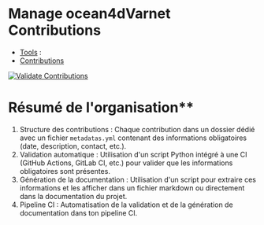 # Manage ocean4dVarnet Contributions

- [Tools](./scripts/README.md) : 
- [Contributions](./contrib/README.md)


[![Validate Contributions](https://github.com/ebraux/ocean4dvarnet-contrib/actions/workflows/validate_contrib.yml/badge.svg)](https://github.com/ebraux/ocean4dvarnet-contrib/actions/workflows/validate_contrib.yml)

# Résumé de l'organisation**

1. Structure des contributions : Chaque contribution dans un dossier dédié avec un fichier `metadatas.yml` contenant des informations obligatoires (date, description, contact, etc.).
2. Validation automatique : Utilisation d'un script Python intégré à une CI (GitHub Actions, GitLab CI, etc.) pour valider que les informations obligatoires sont présentes.
3. Génération de la documentation : Utilisation d'un script pour extraire ces informations et les afficher dans un fichier markdown ou directement dans la documentation du projet.
4. Pipeline CI : Automatisation de la validation et de la génération de documentation dans ton pipeline CI.
